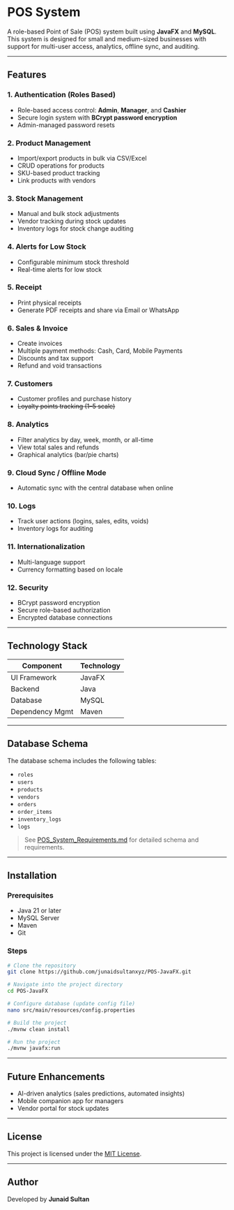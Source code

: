 # POS System

A role-based Point of Sale (POS) system built using **JavaFX** and **MySQL**.  
This system is designed for small and medium-sized businesses with support for multi-user access, analytics, offline sync, and auditing.

---

## Features

### 1. Authentication (Roles Based)
- Role-based access control: **Admin**, **Manager**, and **Cashier**
- Secure login system with **BCrypt password encryption**
- Admin-managed password resets

### 2. Product Management
- Import/export products in bulk via CSV/Excel
- CRUD operations for products
- SKU-based product tracking
- Link products with vendors

### 3. Stock Management
- Manual and bulk stock adjustments
- Vendor tracking during stock updates
- Inventory logs for stock change auditing

### 4. Alerts for Low Stock
- Configurable minimum stock threshold
- Real-time alerts for low stock

### 5. Receipt
- Print physical receipts
- Generate PDF receipts and share via Email or WhatsApp

### 6. Sales & Invoice
- Create invoices
- Multiple payment methods: Cash, Card, Mobile Payments
- Discounts and tax support
- Refund and void transactions

### 7. Customers
- Customer profiles and purchase history
- ~~Loyalty points tracking (1–5 scale)~~

### 8. Analytics
- Filter analytics by day, week, month, or all-time
- View total sales and refunds
- Graphical analytics (bar/pie charts)

### 9. Cloud Sync / Offline Mode
- Automatic sync with the central database when online

### 10. Logs
- Track user actions (logins, sales, edits, voids)
- Inventory logs for auditing

### 11. Internationalization
- Multi-language support
- Currency formatting based on locale

### 12. Security
- BCrypt password encryption
- Secure role-based authorization
- Encrypted database connections

---

## Technology Stack

| Component         | Technology         |
|-------------------|--------------------|
| UI Framework      | JavaFX            |
| Backend           | Java              |
| Database          | MySQL             |
| Dependency Mgmt   | Maven             |

---

## Database Schema
The database schema includes the following tables:
- `roles`
- `users`
- `products`
- `vendors`
- `orders`
- `order_items`
- `inventory_logs`
- `logs`

> See [POS_System_Requirements.md](./POS_System_Requirements.md) for detailed schema and requirements.

---

## Installation

### Prerequisites
- Java 21 or later
- MySQL Server
- Maven
- Git

### Steps
```bash
# Clone the repository
git clone https://github.com/junaidsultanxyz/POS-JavaFX.git

# Navigate into the project directory
cd POS-JavaFX

# Configure database (update config file)
nano src/main/resources/config.properties

# Build the project
./mvnw clean install

# Run the project
./mvnw javafx:run
```

---

## Future Enhancements
- AI-driven analytics (sales predictions, automated insights)
- Mobile companion app for managers
- Vendor portal for stock updates

---

## License
This project is licensed under the [MIT License](LICENSE).

---

## Author
Developed by **Junaid Sultan**  
